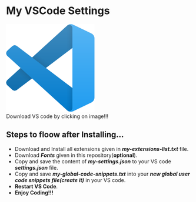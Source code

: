 # My VSCode Settings
[![VS Code](https://github.com/harishd-rover/my-vscode-settings/blob/main/vscode-icon.png)](https://code.visualstudio.com/download "Download VS Code Here")  
Download VS code by clicking on image!!!
## Steps to floow after Installing...
- Download and Install all extensions given in _**my-extensions-list.txt**_ file.
- Download _**Fonts**_ given in this repository(**optional**).
- Copy and save the content of _**my-settings.json**_ to your VS code _**settings.json**_ file.
- Copy and save _**my-global-code-snippets.txt**_ into your _**new global user code snippets file(create it)**_ in your VS code.
- **Restart VS Code**.
- **Enjoy Coding!!!**
